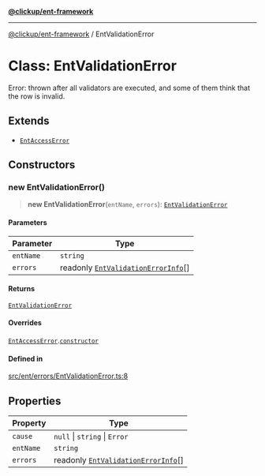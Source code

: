 [**@clickup/ent-framework**](../README.md)

***

[@clickup/ent-framework](../globals.md) / EntValidationError

# Class: EntValidationError

Error: thrown after all validators are executed, and some of them think that
the row is invalid.

## Extends

- [`EntAccessError`](EntAccessError.md)

## Constructors

### new EntValidationError()

> **new EntValidationError**(`entName`, `errors`): [`EntValidationError`](EntValidationError.md)

#### Parameters

| Parameter | Type |
| ------ | ------ |
| `entName` | `string` |
| `errors` | readonly [`EntValidationErrorInfo`](../interfaces/EntValidationErrorInfo.md)[] |

#### Returns

[`EntValidationError`](EntValidationError.md)

#### Overrides

[`EntAccessError`](EntAccessError.md).[`constructor`](EntAccessError.md#constructors)

#### Defined in

[src/ent/errors/EntValidationError.ts:8](https://github.com/clickup/ent-framework/blob/master/src/ent/errors/EntValidationError.ts#L8)

## Properties

| Property | Type |
| ------ | ------ |
| `cause` | `null` \| `string` \| `Error` |
| `entName` | `string` |
| `errors` | readonly [`EntValidationErrorInfo`](../interfaces/EntValidationErrorInfo.md)[] |
